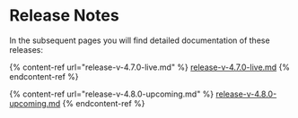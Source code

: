 # Release Notes

In the subsequent pages you will find detailed documentation of these releases:

{% content-ref url="release-v-4.7.0-live.md" %}
[release-v-4.7.0-live.md](release-v-4.7.0-live.md)
{% endcontent-ref %}

{% content-ref url="release-v-4.8.0-upcoming.md" %}
[release-v-4.8.0-upcoming.md](release-v-4.8.0-upcoming.md)
{% endcontent-ref %}

